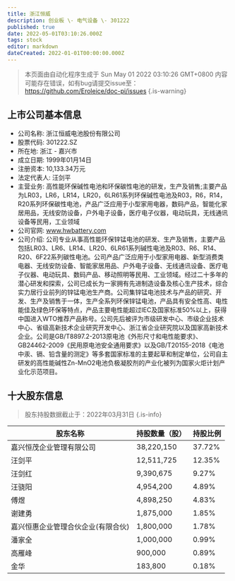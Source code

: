 ```yaml
---
title: 浙江恒威
description: 创业板 \- 电气设备 \- 301222
published: true
date: 2022-05-01T03:10:26.000Z
tags: stock
editor: markdown
dateCreated: 2022-01-01T00:00:00.000Z
---
```


> 本页面由自动化程序生成于 Sun May 01 2022 03:10:26 GMT+0800
> 内容可能存在错误，如有bug请提交issue至：https://github.com/Eroleice/doc-pi/issues
{.is-warning}

## 上市公司基本信息
- 公司名称: 浙江恒威电池股份有限公司
- 股票代码: 301222.SZ
- 所在地: 浙江 - 嘉兴市
- 成立日期: 1999年01月14日
- 注册资本: 10,133.34万元
- 法定代表人: 汪剑平
- 主营业务: 高性能环保碱性电池和环保碳性电池的研发，生产及销售;主要产品为LR03，LR6，LR14，LR20，6LR61系列环保碱性电池及R03，R6，R14，R20系列环保碳性电池，产品广泛应用于小型家用电器，数码产品，智能化家居用品，无线安防设备，户外电子设备，医疗电子仪器，电动玩具，无线通讯设备等民用，工业领域
- 公司官网: www.hwbattery.com
- 公司介绍: 公司专业从事高性能环保锌锰电池的研发、生产及销售，主要产品包括LR03、LR6、LR14、LR20、6LR61系列碱性电池及R03、R6、R14、R20、6F22系列碳性电池。公司产品广泛应用于小型家用电器、新型消费类电器、无线安防设备、智能家居用品、户外电子设备、无线通讯设备、医疗电子仪器、电动玩具、数码产品、移动照明等民用、工业领域。经过二十多年的潜心研发和探索，公司已成长为一家拥有先进制造设备及核心生产技术，综合实力居行业前列的锌锰电池生产商。公司集锌锰电池技术与产品的研究、开发、生产及销售于一体，生产全系列环保锌锰电池，产品具有安全性高、电性能佳及绿色环保等特点，产品主要电性能超过IEC及国家标准50%以上，获得中国进入WTO推荐产品称号。公司先后被评为市级研发中心、市级企业技术中心、省级高新技术企业研究开发中心、浙江省企业研究院以及国家高新技术企业。公司是GB/T8897.2-2013原电池《外形尺寸和电性能要求》、GB24462-2009《民用原电池安全通用要求》以及GB/T20155-2018《电池中汞、镉、铅含量的测定》等多套国家标准的主要起草和制定单位，公司自主研发的高性能碱性Zn-MnO2电池负极凝胶剂的产业化被列为国家火炬计划产业化示范项目。


## 十大股东信息
> 股东持股数据截止于：2022年03月31日
{.is-info}

| 股东名称 | 持股数量（股） | 持股比例 |
| --- | --- | --- |
| 嘉兴恒茂企业管理有限公司 | 38,220,150 | 37.72% |
| 汪剑平 | 12,511,725 | 12.35% |
| 汪剑红 | 9,390,675 | 9.27% |
| 汪骁阳 | 4,954,200 | 4.89% |
| 傅煜 | 4,898,250 | 4.83% |
| 谢建勇 | 1,875,000 | 1.85% |
| 嘉兴恒惠企业管理合伙企业(有限合伙) | 1,800,000 | 1.78% |
| 潘家全 | 1,000,000 | 0.99% |
| 高雁峰 | 900,000 | 0.89% |
| 金华 | 183,800 | 0.18% |




